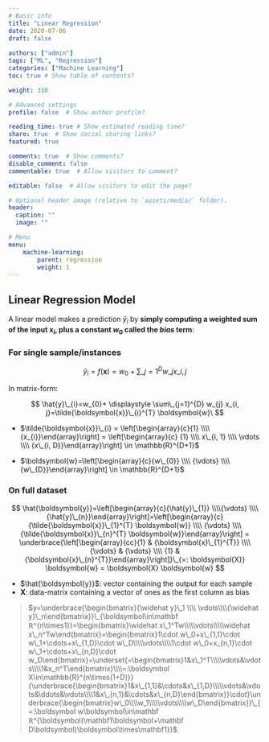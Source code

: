 ```yaml
---
# Basic info
title: "Linear Regression"
date: 2020-07-06
draft: false
 
authors: ["admin"]
tags: ["ML", "Regression"]
categories: ["Machine Learning"]
toc: true # Show table of contents?

weight: 310

# Advanced settings
profile: false  # Show author profile?

reading_time: true # Show estimated reading time?
share: true  # Show social sharing links?
featured: true

comments: true  # Show comments?
disable_comment: false
commentable: true  # Allow visitors to comment?  

editable: false  # Allow visitors to edit the page?  

# Optional header image (relative to `assets/media/` folder).
header:
  caption: ""
  image: ""

# Menu
menu: 
    machine-learning:
        parent: regression
        weight: 1
---
```


## Linear Regression Model

A linear model makes a prediction $\hat{y}_i$ by **simply computing a weighted sum of the input $\boldsymbol{x}_i$, plus a constant $w_0$ called the _bias_ term**:

### For single sample/instances

$$
\hat{y}_i = f \left( \boldsymbol{x} \right) = w_0 + \sum\_{j=1}^{D}w\_{j} x\_{i, j}
$$

In matrix-form:

$$
\hat{y}\_{i}=w_{0}+ \displaystyle \sum\_{j=1}^{D} w_{j} x_{i, j}=\tilde{\boldsymbol{x}}\_{i}^{T} \boldsymbol{w}\
$$

- $\tilde{\boldsymbol{x}}\_{i} = \left[\begin{array}{c}{1} \\\\ {x_{i}}\end{array}\right] = \left[\begin{array}{c} {1} \\\\ x\_{i, 1} \\\\ \vdots \\\\ {x\_{i, D}}\end{array}\right] \in \mathbb{R}^{D+1}$

- $\boldsymbol{w}=\left[\begin{array}{c}{w\_{0}} \\\\ {\vdots} \\\\ {w\_{D}}\end{array}\right] \in \mathbb{R}^{D+1}$

### On full dataset

$$
\hat{\boldsymbol{y}}=\left[\begin{array}{c}{\hat{y}\_{1}} \\\\{\vdots} \\\\ {\hat{y}\_{n}}\end{array}\right]=\left[\begin{array}{c}{\tilde{\boldsymbol{x}}\_{1}^{T} \boldsymbol{w}} \\\\ {\vdots} \\\\ {\tilde{\boldsymbol{x}}\_{n}^{T} \boldsymbol{w}}\end{array}\right] = \underbrace{\left[\begin{array}{cc}{1} & {\boldsymbol{x}\_{1}^{T}} \\\\ {\vdots} & {\vdots} \\\\ {1} & {\boldsymbol{x}\_{n}^{T}}\end{array}\right]}\_{=: \boldsymbol{X}} \boldsymbol{w} = \boldsymbol{X} \boldsymbol{w}
$$

- $\hat{\boldsymbol{y}}$: vector containing the output for each sample
- $\boldsymbol{X}$: data-matrix containing a vector of ones as the first column as bias

> $y=\underbrace{\begin{bmatrix}{\widehat y}\_1 \\\\ \vdots\\\\{\widehat y}\_n\end{bmatrix}}\_{\boldsymbol\in\mathbf ℝ^{n\times1}}=\begin{bmatrix}\widehat x\_1^Tw\\\\\vdots\\\\\widehat x\_n^Tw\end{bmatrix}=\begin{bmatrix}1\cdot w\_0+x\_{1,1}\cdot w\_1+\cdots+x\_{1,D}\cdot w\_D\\\\\vdots\\\\1\cdot w\_0+x_{n,1}\cdot w\_1+\cdots+x\_{n,D}\cdot w_D\end{bmatrix}=\underset{=\begin{bmatrix}1&x\_1^T\\\\\vdots&\vdots\\\\1&x_n^T\end{bmatrix}\\\\=:\boldsymbol X\in\mathbb{R}^{n\times(1+D)}}{\underbrace{\begin{bmatrix}1&x\_{1,1}&\cdots&x\_{1,D}\\\\\vdots&\vdots&\ddots&\vdots\\\\1&x\_{n,1}&\cdots&x\_{n,D}\end{bmatrix}}\cdot}\underbrace{\begin{bmatrix}w\_0\\\\w_1\\\\\vdots\\\\w\_D\end{bmatrix}}\_{=:\boldsymbol w\boldsymbol\in\mathbf ℝ^{\boldsymbol(\mathbf1\boldsymbol+\mathbf D\boldsymbol)\boldsymbol\times\mathbf1}}$

